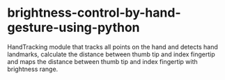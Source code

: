 # brightness-control-by-hand-gesture-using-python
HandTracking module that tracks all points on the hand and detects hand landmarks, calculate the distance between thumb tip and index fingertip and maps the distance between thumb tip and index fingertip with brightness range.
